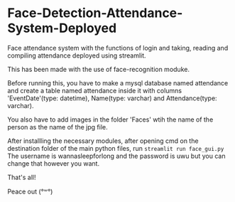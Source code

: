 # Face-Detection-Attendance-System-Deployed
Face attendance system with the functions of login and taking, reading and compiling attendance deployed using streamlit.

This has been made with the use of face-recognition moduke.

Before running this, you have to make a mysql database named attendance and create a table named attendance inside it with columns 'EventDate'(type: datetime), Name(type: varchar) and Attendance(type: varchar).

You also have to add images in the folder 'Faces' wtih the name of the person as the name of the jpg file.

After installling the necessary modules, after opening cmd on the destination folder of the main python files, run `streamlit run face_gui.py`
The username is wannasleepforlong and the password is uwu but you can change that however you want.

That's all!


Peace out (°꒳°)
